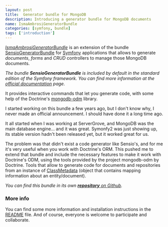 ```yaml
---
layout: post
title:  Generator bundle for MongoDB
description: Introducing a generator bundle for MongoDB documents
name: IsmaAmbrosiGeneratorBundle
categories: [symfony, bundle]
tags: ['introduction']
---
```


[_IsmaAmbrosiGeneratorBundle_][repo] is an extension of the bundle [SensioGeneratorBundle](https://github.com/sensiolabs/SensioGeneratorBundle) for [Symfony](http://symfony.com) applications that allows to generate _documents_, _forms_ and _CRUD_ controllers to manage those MongoDB documents.

_The bundle **SensioGeneratorBundle** is included by default in the standard edition of the Symfony framework. You can find more information at the [official documentation](http://symfony.com/doc/master/bundles/SensioGeneratorBundle/index.html) page._

It provides interactive commands that let you generate code, with some help of the Doctrine's [mongodb-odm](https://github.com/doctrine/mongodb-odm) library.

I started working on this bundle a few years ago, but I don't know why, I never made an official announcement. I should have done it a long time ago.

It all started when I was working at ServerGrove, and MongoDB was the main database engine... and it was great. Symonfy2 was just showing up, its stable version hadn't been released yet, but it worked great for us.

The problem was that didn't exist a code generator like Sensio's, and for me it's very useful when you work with Doctrine's ORM. This pushed me to extend that bundle and include the necessary features to make it work with Doctrine's ODM, using the tools provided by the project mongodb-odm by Doctrine. Tools that allow to generate code for documents and repositories from an instance of [ClassMetadata][class-metadata] (object that contains mapping information about an entity/document).

_You can find this bundle in its own [**repository** on Github][repo]._

### More info

You can find some more information and installation instructions in the [README](https://github.com/iambrosi/IsmaAmbrosiGeneratorBundle/blob/master/README.md) file. And of course, everyone is welcome to participate and collaborate.


[class-metadata]: http://www.doctrine-project.org/api/common/2.2/class-Doctrine.Common.Persistence.Mapping.ClassMetadata.html "Doctrine\Common\Persistence\Mapping\ClassMetadata"


[repo]: https://github.com/iambrosi/IsmaAmbrosiGeneratorBundle "IsmaAmbrosiGeneratorBundle"

